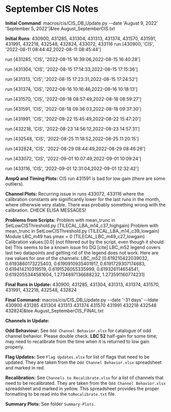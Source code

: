 # September CIS Notes

**Initial Command**: macros/cis/CIS_DB_Update.py --date 'August 9, 2022' 'September 5, 2022'|&tee August_SeptemberCIS.txt

**Initial Runs**: 430900, 431285, 431304, 431313, 431374, 431570, 431591, 431991, 432218, 432548, 432824, 433072, 433116
run  [430900, 'CIS', '2022-08-11 08:44:42,2022-08-11 08:45:44']

run  [431285, 'CIS', '2022-08-15 16:39:06,2022-08-15 16:40:28']

run  [431304, 'CIS', '2022-08-15 17:14:33,2022-08-15 17:15:36']

run  [431313, 'CIS', '2022-08-15 17:23:31,2022-08-15 17:24:52']

run  [431374, 'CIS', '2022-08-16 10:16:46,2022-08-16 10:18:13']

run  [431570, 'CIS', '2022-08-18 08:57:49,2022-08-18 08:59:27']

run  [431591, 'CIS', '2022-08-18 09:36:03,2022-08-18 09:37:30']

run  [431991, 'CIS', '2022-08-22 15:45:49,2022-08-22 15:47:20']

run  [432218, 'CIS', '2022-08-23 14:56:12,2022-08-23 14:57:31']

run  [432548, 'CIS', '2022-08-25 11:18:52,2022-08-25 11:20:15']

run  [432824, 'CIS', '2022-08-29 08:44:49,2022-08-29 08:46:26']

run  [433072, 'CIS', '2022-09-01 10:07:49,2022-09-01 10:09:24']

run  [433116, 'CIS', '2022-09-01 12:31:04,2022-09-01 12:32:42']



**AmpQ and Timing Plots:** CIS run 431591 is bad for low gain (there are some outliers). 

**Channel Plots:** Recurring issue in runs 433072, 433116 where the calibration constants are significantly lower for the last runs in the month, where otherwsie very stable. There was probably something wrong with the calibration. CHECK ELISA MESSAGES!

**Problems from Scripts:** 
Problem with mean_trunc in SetLowCISThreshold.py (TILECAL_LBA_m14_c37_highgain)
Problem with mean_trunc in SetLowCISThreshold.py (TILECAL_LBA_m14_c39_lowgain)
Module LBC_m49 has ymax = 0 (TILECAL_LBC_m49_c27_lowgain)
Calibration values:[0.0] (not filtered out by the script, even though it should be) This seems to be a known issue fro DQ [cite]
LBC_m52 legend covers last two datapoints and getting rid of the legend does not work. Here are raw values for one of the channels: LBC_m52 [0.619210422039032, 0.6193860173225403, 0.6190910935401917, 0.6191729307174683, 0.619414210319519, 0.6191526055335999, 0.619326114654541, 0.6192055344581604, 1.2734897136688232, 1.273591160774231]


**Final Runs in Update:** 430900, 431285, 431304, 431313, 431374, 431570, 431991, 432218, 432548, 432824

**Final Command:** macros/cis/CIS_DB_Update.py --date '-31 days' --ldate 430900 431285 431304 431313 431374 431570 431991 432218 432548 432824|&tee August_SeptemberCIS_FINAL.txt


**Channels in Update:**

**Odd Behaviour:** See `Odd Channel Behavior.xlsx` for catalogue of odd channel behavior. Please double check. **LBC 52** half-gain for some time; may need to recalibrate from the time when it is returned to low gain properly.

**Flag Updates:** See `Flag Updates.xlsx` for list of flags that need to be updated. They are taken from the `Odd Channel Behavior.xlsx` spreadsheet and marked in red.

**Recalibration:** See `Channels to Recalibrate.xlsx` for a list of channels that need to be recalibrated. They are taken from the `Odd Channel Behavior.xlsx` spreadsheet and marked in yellow. This spreadsheet provides the proper formatting to be read into the `toRecalibrate.txt` file.

**Summary Plots:** See folder `Summary-Plots`. 


